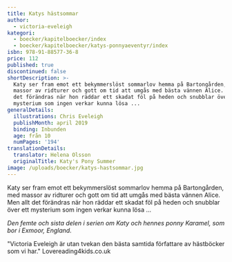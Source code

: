 ```yaml
---
title: Katys hästsommar
author:
  - victoria-eveleigh
kategori:
  - boecker/kapitelboecker/index
  - boecker/kapitelboecker/katys-ponnyaeventyr/index
isbn: 978-91-88577-36-8
price: 112
published: true
discontinued: false
shortDescription: >-
  Katy ser fram emot ett bekymmerslöst sommarlov hemma på Bartongården, med
  massor av ridturer och gott om tid att umgås med bästa vännen Alice. Men allt
  det förändras när hon räddar ett skadat föl på heden och snubblar över ett
  mysterium som ingen verkar kunna lösa ...
generalDetails:
  illustrations: Chris Eveleigh
  publishMonth: april 2019
  binding: Inbunden
  age: från 10
  numPages: '194'
translationDetails:
  translator: Helena Olsson
  originalTitle: Katy's Pony Summer
image: /uploads/boecker/katys-hastsommar.jpg
---
```

Katy ser fram emot ett bekymmerslöst sommarlov hemma på Bartongården, med massor av ridturer och gott om tid att umgås med bästa vännen Alice. Men allt det förändras när hon räddar ett skadat föl på heden och snubblar över ett mysterium som ingen verkar kunna lösa ...

_Den femte och sista delen i serien om Katy och hennes ponny Karamel, som bor i Exmoor, England._

"Victoria Eveleigh är utan tvekan den bästa samtida författare av hästböcker som vi har." Lovereading4kids.co.uk
